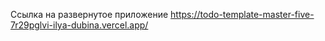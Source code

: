 Ссылка на развернутое приложение https://todo-template-master-five-7r29pglvi-ilya-dubina.vercel.app/
